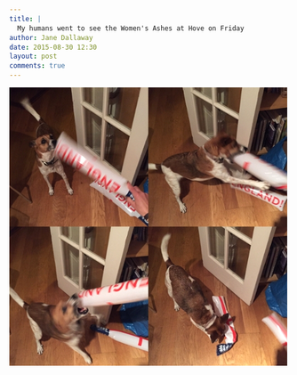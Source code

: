 ```yaml
---
title: |
  My humans went to see the Women's Ashes at Hove on Friday
author: Jane Dallaway
date: 2015-08-30 12:30
layout: post
comments: true
---
```


<div><a href="/media/tp_IMG_3191.JPG"><img src="/media/tp_thumb_IMG_3191.JPG" width="500" height="500"/></a></div>



  




      